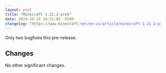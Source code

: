 ```yaml
---
layout: post
title: "Minecraft 1.21.2-pre5"
date: 2024-10-16 10:32:06 -0500
changelog: "https://www.minecraft.net/en-us/article/minecraft-1-21-2-pre-release-5"
---
```


Only two bugfixes this pre-release.

## Changes

No other significant changes.


